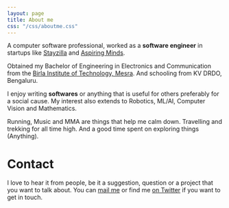 ```yaml
---
layout: page
title: About me
css: "/css/aboutme.css"
---
```


<div id="aboutme-section">

<p class="about-text">
<span class="fa fa-briefcase about-icon"></span>
A computer software professional, worked as a <strong>software engineer</strong> in startups like <a href="https://www.stayzilla.com" target="_blank">Stayzilla</a> and <a href="http://www.aspiringminds.com/" target="_blank"> Aspiring Minds</a>.
</p>

<p class="about-text">
<span class="fa fa-graduation-cap about-icon"></span>
Obtained my Bachelor of Engineering in Electronics and Communication from the <a target="_blank" href="https://www.bitmesra.ac.in/"> Birla Institute of Technology, Mesra</a>. And schooling from KV DRDO, Bengaluru.
</p>

<p class="about-text">
<span class="fa fa-code about-icon"></span>
I enjoy writing <strong>softwares</strong>  or anything that is useful for others preferably for a social cause. My interest also extends to Robotics, ML/AI, Computer Vision and Mathematics.
</p>

<p class="about-text">
<span class="fa fa-heart about-icon"></span>
Running, Music and MMA are things that help me calm down. Travelling and trekking for all time high. And a good time spent on exploring things (Anything).
</p>
</div>

<div id="contactme-section">
<h1 id="contact">Contact</h1>
<p>I love to hear it from people, be it a suggestion, question or a project that you want to talk about. You can <a href="mailto:tarun91vas@gmail.com">mail me</a> or find me <a href="https://twitter.com/tarun91vas">on Twitter</a> if you want to get in touch.</p>
</div>

